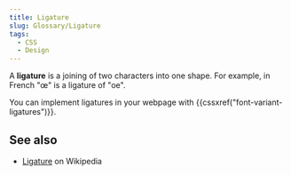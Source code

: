 ```yaml
---
title: Ligature
slug: Glossary/Ligature
tags:
  - CSS
  - Design
---
```


A **ligature** is a joining of two characters into one shape. For example, in French "œ" is a ligature of "oe".

You can implement ligatures in your webpage with {{cssxref("font-variant-ligatures")}}.

## See also

- [Ligature](https://en.wikipedia.org/wiki/Typographic_ligature) on Wikipedia

